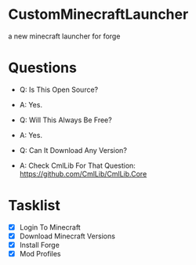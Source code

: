 # CustomMinecraftLauncher

a new minecraft launcher for forge

# Questions

 - Q: Is This Open Source?
 - A: Yes.

 - Q: Will This Always Be Free?
 - A: Yes.

 - Q: Can It Download Any Version?
 - A: Check CmlLib For That Question: https://github.com/CmlLib/CmlLib.Core

# Tasklist

- [x] Login To Minecraft
- [x] Download Minecraft Versions
- [x] Install Forge
- [x] Mod Profiles
